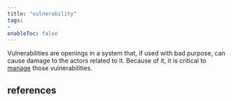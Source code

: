 ```yaml
---
title: "vulnerability"
tags:
- 
enableToc: false
---
```


Vulnerabilities are openings in a system that, if used with bad purpose, can cause damage to the actors related to it. Because of it, it is critical to [manage](notes/vulnerability-management.md) those vulnerabilities.

## references
